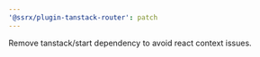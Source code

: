```yaml
---
'@ssrx/plugin-tanstack-router': patch
---
```


Remove tanstack/start dependency to avoid react context issues.
